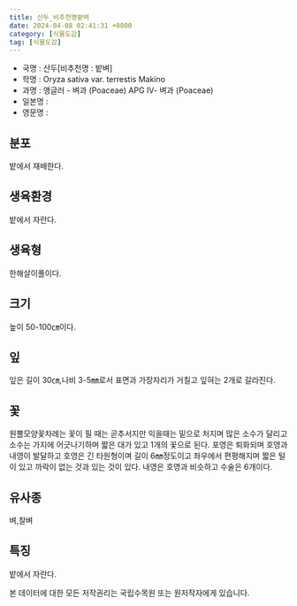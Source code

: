 ```yaml
---
title: 산두_비추천명밭벼
date: 2024-04-08 02:41:31 +0800
category: [식물도감]
tag: [식물도감]
---
```




- 국명 : 산두[비추천명 : 밭벼]
- 학명 : Oryza sativa var. terrestis Makino
- 과명 : 앵글러 - 벼과 (Poaceae) APG Ⅳ- 벼과 (Poaceae)
- 일본명 : 
- 영문명 : 


## 분포
밭에서 재배한다.
## 생육환경
밭에서 자란다.
## 생육형
한해살이풀이다.
## 크기
높이 50-100㎝이다.
## 잎
잎은 길이 30㎝,나비 3-5㎜로서 표면과 가장자리가 거칠고 잎혀는 2개로 갈라진다.
## 꽃
원뿔모양꽃차례는 꽃이 필 때는 곧추서지만 익을때는 밑으로 처지며 많은 소수가 달리고 소수는 가지에 어긋나기하며 짧은 대가 있고 1개의 꽃으로 된다. 포영은 퇴화되며 호영과 내영이 발달하고 호영은 긴 타원형이며 길이 6㎜정도이고 좌우에서 편평해지며 짧은 털이 있고 까락이 없는 것과 있는 것이 있다. 내영은 호영과 비슷하고 수술은 6개이다.
## 유사종
벼,찰벼
## 특징
밭에서 자란다.






본 데이터에 대한 모든 저작권리는 국립수목원 또는 원저작자에게 있습니다.
